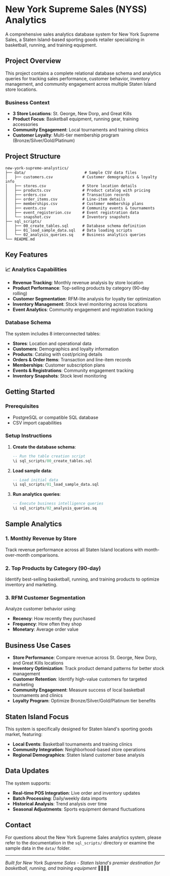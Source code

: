 ﻿# New York Supreme Sales (NYSS) Analytics

A comprehensive sales analytics database system for New York Supreme Sales, a Staten Island-based sporting goods retailer specializing in basketball, running, and training equipment.

## Project Overview

This project contains a complete relational database schema and analytics queries for tracking sales performance, customer behavior, inventory management, and community engagement across multiple Staten Island store locations.

### Business Context
- **3 Store Locations**: St. George, New Dorp, and Great Kills
- **Product Focus**: Basketball equipment, running gear, training accessories
- **Community Engagement**: Local tournaments and training clinics
- **Customer Loyalty**: Multi-tier membership program (Bronze/Silver/Gold/Platinum)

## Project Structure

```
new-york-supreme-analystics/
├── data/                          # Sample CSV data files
│   ├── customers.csv             # Customer demographics & loyalty info
│   ├── stores.csv                # Store location details
│   ├── products.csv              # Product catalog with pricing
│   ├── orders.csv                # Transaction records
│   ├── order_items.csv           # Line-item details
│   ├── memberships.csv           # Customer membership plans
│   ├── events.csv                # Community events & tournaments
│   ├── event_registerion.csv     # Event registration data
│   └── snapshot.csv              # Inventory snapshots
├── sql_scripts/
│   ├── 00_create_tables.sql      # Database schema definition
│   ├── 01_load_sample_data.sql   # Data loading scripts
│   └── 02_analysis_queries.sq    # Business analytics queries
└── README.md
```

## Key Features

### 📈 Analytics Capabilities
- **Revenue Tracking**: Monthly revenue analysis by store location
- **Product Performance**: Top-selling products by category (90-day rolling)
- **Customer Segmentation**: RFM-lite analysis for loyalty tier optimization
- **Inventory Management**: Stock level monitoring across locations
- **Event Analytics**: Community engagement and registration tracking

###  Database Schema
The system includes 8 interconnected tables:
- **Stores**: Location and operational data
- **Customers**: Demographics and loyalty information
- **Products**: Catalog with cost/pricing details
- **Orders & Order Items**: Transaction and line-item records
- **Memberships**: Customer subscription plans
- **Events & Registrations**: Community engagement tracking
- **Inventory Snapshots**: Stock level monitoring

## Getting Started

### Prerequisites
- PostgreSQL or compatible SQL database
- CSV import capabilities

### Setup Instructions

1. **Create the database schema**:
   ```sql
   -- Run the table creation script
   \i sql_scripts/00_create_tables.sql
   ```

2. **Load sample data**:
   ```sql
   -- Load initial data
   \i sql_scripts/01_load_sample_data.sql
   ```

3. **Run analytics queries**:
   ```sql
   -- Execute business intelligence queries
   \i sql_scripts/02_analysis_queries.sq
   ```

##  Sample Analytics

### 1. Monthly Revenue by Store
Track revenue performance across all Staten Island locations with month-over-month comparisons.

### 2. Top Products by Category (90-day)
Identify best-selling basketball, running, and training products to optimize inventory and marketing.

### 3. RFM Customer Segmentation
Analyze customer behavior using:
- **Recency**: How recently they purchased
- **Frequency**: How often they shop
- **Monetary**: Average order value

## Business Use Cases

- **Store Performance**: Compare revenue across St. George, New Dorp, and Great Kills locations
- **Inventory Optimization**: Track product demand patterns for better stock management
- **Customer Retention**: Identify high-value customers for targeted marketing
- **Community Engagement**: Measure success of local basketball tournaments and clinics
- **Loyalty Program**: Optimize Bronze/Silver/Gold/Platinum tier benefits

##  Staten Island Focus

This system is specifically designed for Staten Island's sporting goods market, featuring:
- **Local Events**: Basketball tournaments and training clinics
- **Community Integration**: Neighborhood-based store operations
- **Regional Demographics**: Staten Island customer base analysis

##  Data Updates

The system supports:
- **Real-time POS Integration**: Live order and inventory updates
- **Batch Processing**: Daily/weekly data imports
- **Historical Analysis**: Trend analysis over time
- **Seasonal Adjustments**: Sports equipment demand fluctuations

## Contact

For questions about the New York Supreme Sales analytics system, please refer to the documentation in the `sql_scripts/` directory or examine the sample data in the `data/` folder.

---

*Built for New York Supreme Sales - Staten Island's premier destination for basketball, running, and training equipment* 🏀🏃‍♂️💪


